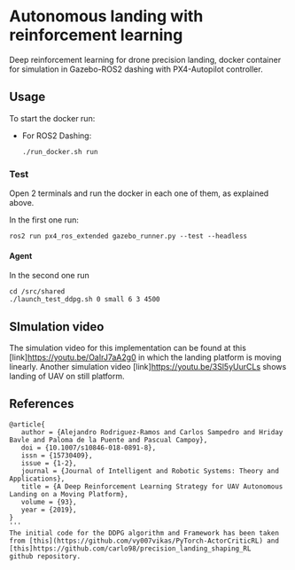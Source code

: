 # Autonomous landing with reinforcement learning
Deep reinforcement learning for drone precision landing, docker container for simulation in Gazebo-ROS2 
dashing with PX4-Autopilot controller. 


## Usage <a name="usage"></a>
To start the docker run:
- For ROS2 Dashing:
   ```
   ./run_docker.sh run
   ```

### Test <a name="test"></a>
Open 2 terminals and run the docker in each one of them, as explained above.

In the first one run:
```
ros2 run px4_ros_extended gazebo_runner.py --test --headless
```

#### Agent
In the second one run
```
cd /src/shared
./launch_test_ddpg.sh 0 small 6 3 4500
```



## SImulation video
The simulation video for this implementation can be found at this [link]https://youtu.be/OaIrJ7aA2g0 in which the landing platform is moving linearly. Another simulation video [link]https://youtu.be/3Sl5yUurCLs shows landing of UAV on still platform.


## References <a name="references"></a>
```
@article{
   author = {Alejandro Rodriguez-Ramos and Carlos Sampedro and Hriday Bavle and Paloma de la Puente and Pascual Campoy},
   doi = {10.1007/s10846-018-0891-8},
   issn = {15730409},
   issue = {1-2},
   journal = {Journal of Intelligent and Robotic Systems: Theory and Applications},
   title = {A Deep Reinforcement Learning Strategy for UAV Autonomous Landing on a Moving Platform},
   volume = {93},
   year = {2019},
}
'''
The initial code for the DDPG algorithm and Framework has been taken from [this](https://github.com/vy007vikas/PyTorch-ActorCriticRL) and [this]https://github.com/carlo98/precision_landing_shaping_RL
github repository.
